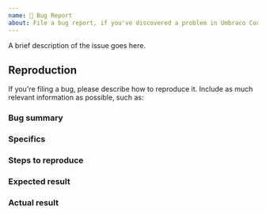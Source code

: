 ```yaml
---
name: 🐛 Bug Report
about: File a bug report, if you've discovered a problem in Umbraco Courier.
---
```


A brief description of the issue goes here.

<!--

Please fill out the details below. 
The more details you can give us, the easier it will be for us
to determine the cause of a problem.

-->



Reproduction
------------

If you're filing a bug, please describe how to reproduce it. Include as much
relevant information as possible, such as:

### Bug summary

<!--
    * Write a short summary of the bug
    * Try to pinpoint it as much as possible
    * Try to state the _actual problem_, and not just what you _think_ the
      solution might be.
-->

### Specifics

<!--
    Where applicable:
    * Mention the URL where this bug occurs, if applicable
    * What version are you using
    * What browser and version you are using
    * Please mention if you've checked it in other browsers as well
    * Please include *full error messages* and *screenshots* if possible
-->

### Steps to reproduce

<!--
    * Clearly mention the steps to reproduce the bug
-->

### Expected result

<!--
    * What did you _expect_ that would happen on your site?
    * Describe the intended/desired outcome after you did the steps mentioned.
-->

### Actual result

<!--
    * What is the actual result of the above steps?
    * Describe the behaviour of the bug
    * Please include **error messages** and screenshots. They might mean
      nothing to you, but they are _very_ helpful to us.
-->
